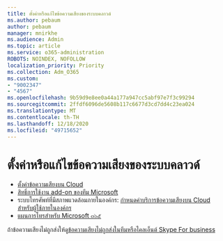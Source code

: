 ```yaml
---
title: ตั้งค่าหรือแก้ไขข้อความเสียงของระบบคลาวด์
ms.author: pebaum
author: pebaum
manager: mnirkhe
ms.audience: Admin
ms.topic: article
ms.service: o365-administration
ROBOTS: NOINDEX, NOFOLLOW
localization_priority: Priority
ms.collection: Adm_O365
ms.custom:
- "9002347"
- "4567"
ms.openlocfilehash: 9b59d9e8ee0a44a177a947cc5abf97e7f3c99294
ms.sourcegitcommit: 2ffdf6096de5608b117c6677d3cd7dd4c23ea024
ms.translationtype: MT
ms.contentlocale: th-TH
ms.lasthandoff: 12/18/2020
ms.locfileid: "49715652"
---
```

# <a name="set-up-or-troubleshoot-cloud-voicemail"></a>ตั้งค่าหรือแก้ไขข้อความเสียงของระบบคลาวด์

- [ตั้งค่าข้อความเสียงบน Cloud](https://docs.microsoft.com/microsoftteams/set-up-phone-system-voicemail) 
- [สิทธิ์การใช้งาน add-on ของทีม Microsoft](https://docs.microsoft.com/microsoftteams/teams-add-on-licensing/microsoft-teams-add-on-licensing) 
- ระบบโทรศัพท์ที่มีสภาพแวดล้อมภายในองค์กร: [กำหนดค่าบริการข้อความเสียงบน Cloud สำหรับผู้ใช้ภายในองค์กร](https://docs.microsoft.com/skypeforbusiness/hybrid/configure-cloud-voicemail) 
- [แผนการโทรสำหรับ Microsoft ๓๖๕](https://docs.microsoft.com//microsoftteams/calling-plans-for-office-365) 

ถ้าข้อความเสียงไม่ถูกส่งให้ดู[ข้อความเสียงไม่ถูกส่งในทีมหรือไคลเอ็นต์ Skype For business](https://docs.microsoft.com/SkypeForBusiness/troubleshoot/hybrid-phone-system/voicemails-not-delivered)
